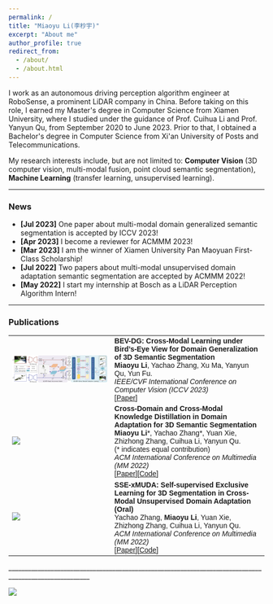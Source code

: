 ```yaml
---
permalink: /
title: "Miaoyu Li(李杪宇)"
excerpt: "About me"
author_profile: true
redirect_from: 
  - /about/
  - /about.html
---
```


I work as an autonomous driving perception algorithm engineer at RoboSense, a prominent LiDAR company in China. Before taking on this role, I earned my Master's degree in Computer Science from Xiamen University, where I studied under the guidance of Prof. Cuihua Li and Prof. Yanyun Qu, from September 2020 to June 2023. Prior to that, I obtained a Bachelor's degree in Computer Science from Xi'an University of Posts and Telecommunications.

My research interests include, but are not limited to: **Computer Vision** (3D computer vision, multi-modal fusion, point cloud semantic segmentation), **Machine Learning** (transfer learning, unsupervised learning). 
<style>
table, th, td {
  border: none;
  border-collapse: collapse;
}
</style>

_______________________________________________________________________________________________________
<h3>
  <a name="news"></a> News
</h3>
<div class="mini">
  <ul>
  <li> <strong>[Jul 2023]</strong> One paper about multi-modal domain generalized semantic segmentation is accepted by ICCV 2023!</li>
  <li> <strong>[Apr 2023]</strong> I become a reviewer for ACMMM 2023!</li>
  <li> <strong>[Mar 2023]</strong> I am the winner of Xiamen University Pan Maoyuan First-Class Scholarship!</li>
  <li> <strong>[Jul 2022]</strong> Two papers about multi-modal unsupervised domain adaptation semantic segmentation are accepted by ACMMM 2022!</li>
  <li> <strong>[May 2022]</strong> I start my internship at Bosch as a LiDAR Perception Algorithm Intern!</li>
  </ul>
</div>

<style>
table, th, td {
  border: none;
  border-collapse: collapse;
}
</style>

_______________________________________________________________________________________________________

<h3>
  <a name="Publications"></a> Publications
</h3>

<font face="helvetica, ariel, &#39;sans serif&#39;">
        <table cellspacing="0" cellpadding="0" class="noBorder">
           <tbody>
             <tr>
                    <td width="40%">
                        <img width="320" src="../images/BEV-DG.png" border="0">
                            </td>
                    <td>
                            <b>BEV-DG: Cross-Modal Learning under Bird’s-Eye View for Domain Generalization of 3D Semantic Segmentation</b>
                    <br>
                    <strong>Miaoyu Li</strong>, Yachao Zhang, Xu Ma, Yanyun Qu, Yun Fu.
                    <br>
                    <em>IEEE/CVF International Conference on Computer Vision (ICCV 2023)</em>
                    <br>
                   [<a href="https://arxiv.org/pdf/2308.06530.pdf">Paper</a>]
                    </td>
               </tr>
              <tr>
                    <td width="40%">
                        <img width="320" src="../images/dual-cross.jpg" border="0">
                            </td>
                    <td>
                            <b>Cross-Domain and Cross-Modal Knowledge Distillation in Domain Adaptation for 3D Semantic Segmentation</b>
                    <br>
                    <strong>Miaoyu Li</strong>*, Yachao Zhang*, Yuan Xie, Zhizhong Zhang, Cuihua Li, Yanyun Qu. 
                    <br>
                            (* indicates equal contribution)
                    <br>
                    <em>ACM International Conference on Multimedia (MM 2022)</em>
                    <br>
                   [<a href="https://dl.acm.org/doi/10.1145/3503161.3547990">Paper</a>][<a href="https://github.com/limiaoyu/Dual-Cross">Code</a>]
                    </td>
               </tr>
             <tr>
                    <td width="40%">
                        <img width="320" src="../images/SSE-xMUDA.jpg" border="0">
                            </td>
                    <td>
                    <b>SSE-xMUDA: Self-supervised Exclusive Learning for 3D Segmentation in Cross-Modal Unsupervised Domain Adaptation (Oral) </b>
                    <br>
                    Yachao Zhang, <strong>Miaoyu Li</strong>, Yuan Xie, Zhizhong Zhang, Cuihua Li, Yanyun Qu.
                    <br>
                    <em>ACM International Conference on Multimedia (MM 2022)</em>
                    <br>
                    [<a href="https://doi.org/10.1145/3503161.3547987">Paper</a>][<a href="https://github.com/limiaoyu/SSE-xMUDA">Code</a>]
                    </td>
                </tr>
                    </tbody>
           </table>
</font>
_______________________________________________________________________________________________________

<a href="https://clustrmaps.com/site/1bwsa"  title="Visit tracker"><img src="//www.clustrmaps.com/map_v2.png?d=B-6GcFPiYKsMk25POYolqd3NrGqJ0XX_JiS6bDCR4N0&cl=ffffff" /></a>
